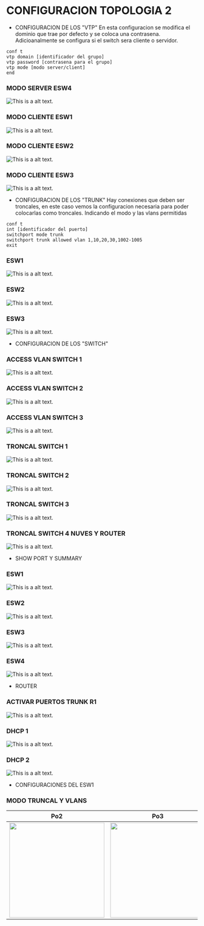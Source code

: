 # CONFIGURACION TOPOLOGIA 2   

* CONFIGURACION DE LOS "VTP"
En esta configuracion se modifica el dominio que trae por defecto
y se coloca una contrasena. Adicioanalmente se configura
si el switch sera cliente o servidor.
```
conf t
vtp domain [identificador del grupo]
vtp password [contrasena para el grupo]
vtp mode [modo server/client]
end
```
### MODO SERVER ESW4
![This is a alt text.](/img/VTPS/ModoserverESW4.png "This is a sample image.")
### MODO CLIENTE ESW1
![This is a alt text.](/img/VTPS/ModoclienteESW1.png "This is a sample image.")
### MODO CLIENTE ESW2
![This is a alt text.](/img/VTPS/ModoclienteESW2.png "This is a sample image.")
### MODO CLIENTE ESW3
![This is a alt text.](/img/VTPS/ModoclienteESW3.png "This is a sample image.")


* CONFIGURACION DE LOS "TRUNK"
Hay conexiones que deben ser troncales, en este caso vemos 
la configuracion necesaria para poder colocarlas como
troncales. Indicando el modo y las vlans permitidas
```
conf t 
int [identificador del puerto]
switchport mode trunk
switchport trunk allowed vlan 1,10,20,30,1002-1005
exit
```
### ESW1
![This is a alt text.](/img/PuertosModoTronkal/ESW1/ESW1-Switch1.png "This is a sample image.")

### ESW2
![This is a alt text.](/img/PuertosModoTronkal/ESW2/ESW2-Switch3.png "This is a sample image.")

### ESW3
![This is a alt text.](/img/PuertosModoTronkal/ESW3/ESW3-Switch2.png "This is a sample image.")


* CONFIGURACION DE LOS "SWITCH"

### ACCESS VLAN SWITCH 1
![This is a alt text.](/img/Switch/accessvlanSwitch1.png "This is a sample image.")

### ACCESS VLAN SWITCH 2
![This is a alt text.](/img/Switch/accessvlanSwitch2.png "This is a sample image.")

### ACCESS VLAN SWITCH 3
![This is a alt text.](/img/Switch/accessvlanSwitch3.png "This is a sample image.")

### TRONCAL SWITCH 1
![This is a alt text.](/img/Switch/TroncalSwitch1.png "This is a sample image.")

### TRONCAL SWITCH 2
![This is a alt text.](/img/Switch/TroncalSwitch2.png "This is a sample image.")

### TRONCAL SWITCH 3
![This is a alt text.](/img/Switch/TroncalSwitch3.png "This is a sample image.")

### TRONCAL SWITCH 4 NUVES Y ROUTER
![This is a alt text.](/img/Switch/TroncalSwitch4nuvesyrouter.png "This is a sample image.")


* SHOW PORT Y SUMMARY

### ESW1
![This is a alt text.](/img/ShowPortySummary/ESW1.png "This is a sample image.")
### ESW2
![This is a alt text.](/img/ShowPortySummary/ESW2.png "This is a sample image.")
### ESW3
![This is a alt text.](/img/ShowPortySummary/ESW3.png "This is a sample image.")
### ESW4
![This is a alt text.](/img/ShowPortySummary/ESW4.png "This is a sample image.")


* ROUTER

### ACTIVAR PUERTOS TRUNK R1
![This is a alt text.](/img/Router/ActivarpuertostrunkR1.png "This is a sample image.")
### DHCP 1
![This is a alt text.](/img/Router/DHCP1.png "This is a sample image.")
### DHCP 2
![This is a alt text.](/img/Router/DHCP2.png "This is a sample image.")

* CONFIGURACIONES DEL ESW1

### MODO TRUNCAL Y VLANS
| Po2 | Po3 | Po5 |
| ------------ | ------------- | ------------- |
| <img src="/ESW1/Modotroncalyvlans/Po2" width="250"> | <img src="/ESW1/Modotroncalyvlans/Po3" width="250"> | <img src="/ESW1/Modotroncalyvlans/Po4" width="250"> |